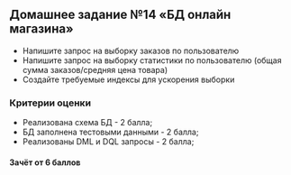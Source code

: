 ## Домашнее задание №14 «БД онлайн магазина»


- Напишите запрос на выборку заказов по пользователю
- Напишите запрос на выборку статистики по пользователю (общая сумма заказов/средняя цена товара)
- Создайте требуемые индексы для ускорения выборки

### Критерии оценки
- Реализована схема БД - 2 балла;
- БД заполнена тестовыми данными - 2 балла;
- Реализованы DML и DQL запросы - 2 балла;

#### Зачёт от 6 баллов